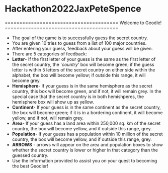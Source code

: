 # Hackathon2022JaxPeteSpence
======================================= Welcome to Geodle! =======================================

- The goal of the game is to successfully guess the secret country.
- You are given 10 tries to guess from a list of 100 major countries.
- After entering your guess, feedback about your guess will be given.
- There are 5 categories of feedback: 
- **Letter**- If the first letter of your guess is the same as the first letter of the secret country, the '_country_' box will become green; if the guess letter is within 5 letters of the secret country on either side within the alphabet, the box will become yellow; if outside this range, it will become grey.
- **Hemisphere**- If your guess is in the same hemisphere as the secret country, this box will become green, and if not, it will remain grey. In the special case that the secret country is in both hemishperes, the hemisphere box will show up as yellow. 
- **Continent**- If your guess is in the same continent as the secret country, the box will become green; if it is in a bordering continent, it will become yellow, and if not, will remain grey.
- **Area**- If your guess has a land area within 250,000 sq. km of the secret country, the box will become yellow, and if outside this range, grey.
- **Population**- If your guess has a population within 10 million of the secret country, the box will become yellow, and if outside this range, grey.
- **ARROWS** - arrows will appear on the area and population boxes to show whether the secret country is lower or higher in that category than the guessed country.
- Use the information provided to assist you on your quest to becoming the best Geodler!
